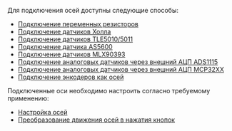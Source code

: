 Для подключения осей доступны следующие способы:

* [Подключение переменных резисторов](Подключение-переменных-резисторов.md)
* [Подключение датчиков Холла](Подключение-датчиков-Холла.md)
* [Подключение датчиков TLE5010/5011](Подключение-датчиков-TLE5010-5011.md)
* [Подключение датчика AS5600](Подключение-датчика-AS5600.md)
* [Подключение датчиков MLX90393](Подключение-датчиков-MLX90393.md)
* [Подключение аналоговых датчиков через внешний АЦП ADS1115](Подключение-аналоговых-датчиков-через-внешний-АЦП-ADS1115.md)
* [Подключение аналоговых датчиков через внешний АЦП MCP32XX](Подключение-аналоговых-датчиков-через-внешний-АЦП-MCP32XX.md)
* [Подключение энкодеров как осей](Подключение-быстрых-энкодеров.md)

Подключенные оси необходимо настроить согласно требуемому применению:
* [Настройка осей](Настройка-осей.md)
* [Преобразование движения осей в нажатия кнопок](Преобразование-движения-осей-в-нажатия-кнопок.md)